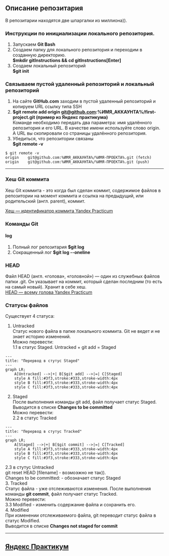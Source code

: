 ## Описание репозитария
В репозитарии находятся две шпаргалки из миллиона)).
### Инструкции по инициализации локального репозитория.
1. Запускаем **Git Bash**
2. Создаем папку для локального репозитория и переходим в созданную директорию.  
**$mkdir gitInstructions && cd gitInstructions[Enter]**
3. Создаем локальный репозиторий  
**$git init**
### Связываем пустой удаленный репозиторий и локальный репозиторий
1. На сайте **GitHub.com** заходим в пустой удаленный репозиторий и копируем URL ссылку типа SSH
2. **$git remote add origin git@github.com:%ИМЯ_АККАУНТА%/first-project.git (пример из Яндекс практикума)**  
Команде необходимо передать два параметра: имя удалённого репозитория и его URL. В качестве имени используйте слово origin. А URL вы скопировали со страницы удалённого репозитория.
3. Убедиться, что репозитории связаны  
**$git remote -v**
```
$ git remote -v
origin    git@github.com:%ИМЯ_АККАУНТА%/%ИМЯ-ПРОЕКТА%.git (fetch)
origin    git@github.com:%ИМЯ_АККАУНТА%/%ИМЯ-ПРОЕКТА%.git (push) 
```
----
### Хеш Git коммита
Хеш Git коммита - это когда был сделан коммит, содержимое файлов в репозитории на момент коммита и ссылка на предыдущий, или родительский (англ. parent), коммит.  

[Хеш — идентификатор коммита  Yandex Practicum](https://practicum.yandex.ru/trainer/git-basics/lesson/27b75a18-4c7c-4e4c-a216-39b30dc2fef6/)
### Команды Git

#### log
1. Полный лог репозитария **$git log**
2. Сокращенный лог **$git log --oneline**

### HEAD
Файл HEAD (англ. «голова», «головной») — один из служебных файлов папки .git. Он указывает на коммит, который сделан последним (то есть на самый новый). Хранит в себе хеш.  
[HEAD — всему голова Yandex Practicum](https://practicum.yandex.ru/trainer/git-basics/lesson/9d4c6ff5-4763-489e-a9d7-5aca58847fb9/)

### Статусы файлов
Существует 4 статуса:
1. Untracked  
Статус нового файла в папке локального коммита. Git не ведет и не знает историю изменений.  
Можно перевести:  
1.1 в статус Staged. Untracked + git add = Staged
```mermaid
---
title: "Перервод в стутус Staged"
---
graph LR;
    A[Untracked] -->|+| B[$git add] -->|=| C[Staged]
    style A fill:#3f3,stroke:#333,stroke-width:4px
    style B fill:#3f3,stroke:#333,stroke-width:4px
    style C fill:#3f3,stroke:#333,stroke-width:4px
```
2. Staged  
После выполнения команды git add, файл получает статус Staged.  
Выводится в списке **Changes to be committed**  
Можно перевести:  
2.2 в статус Tracked  
```mermaid
---
title: "Перервод в стутус Tracked"
---
graph LR;
    A[Staged] -->|+| B[$git commit] -->|=| C[Tracked]
    style A fill:#3f3,stroke:#333,stroke-width:4px
    style B fill:#3f3,stroke:#333,stroke-width:4px
    style C fill:#3f3,stroke:#333,stroke-width:4px
```
2.3 в стутус Untracked  
git reset HEAD [filename] - возмоэжно не так)).  
Changes to be committed: - обозначает статус Staged  
3. Tracked  
Статус файла - уже отслеживаются изменения. После выполнения команды **git commit**, файл получает статус Tracked.  
Можно перевести:  
3.3 Modified - изменить содержание файла и сохранить его.   
4. Modified  
При изменении отслеживаемого файла, git переводит статус файла в статус Modified.  
Выводится в списке **Changes not staged for commit**  

----
[Яндекс Практикум](https://practicum.yandex.ru/)  
----